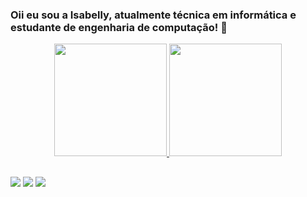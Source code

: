 ### Oii eu sou a Isabelly, atualmente técnica em informática e estudante de engenharia de computação! 👋

<div align="center">
  <a href="https://github.com/IsabellyTemoteo">
  <img height="180em" src="https://github-readme-stats.vercel.app/api?username=IsabellyTemoteo&show_icons=true&theme=dracula&include_all_commits=true&count_private=true"/>
  <img height="180em" src="https://github-readme-stats.vercel.app/api/top-langs/?username=IsabellyTemoteo&layout=compact&langs_count=7&theme=dracula"/>
</div>
  
  ##

<div> 
  <a href="https://instagram.com/itsa.belly" target="_blank"><img src="https://img.shields.io/badge/-Instagram-%23E4405F?style=for-the-badge&logo=instagram&logoColor=white" target="_blank"></a>
  <a href = "mailto:isabellyatemoteo@gmail.com"><img src="https://img.shields.io/badge/-Gmail-%23333?style=for-the-badge&logo=gmail&logoColor=white" target="_blank"></a>
  <a href="https://www.linkedin.com/in/isabelly-temoteo-010131230/" target="_blank"><img src="https://img.shields.io/badge/-LinkedIn-%230077B5?style=for-the-badge&logo=linkedin&logoColor=white" target="_blank"></a> 
</div>
